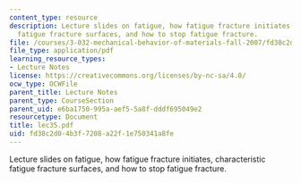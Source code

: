 ```yaml
---
content_type: resource
description: Lecture slides on fatigue, how fatigue fracture initiates, characteristic
  fatigue fracture surfaces, and how to stop fatigue fracture.
file: /courses/3-032-mechanical-behavior-of-materials-fall-2007/fd38c2d04b3f7208a22f1e750341a8fe_lec35.pdf
file_type: application/pdf
learning_resource_types:
- Lecture Notes
license: https://creativecommons.org/licenses/by-nc-sa/4.0/
ocw_type: OCWFile
parent_title: Lecture Notes
parent_type: CourseSection
parent_uid: e6ba1750-995a-aef5-5a8f-dddf695049e2
resourcetype: Document
title: lec35.pdf
uid: fd38c2d0-4b3f-7208-a22f-1e750341a8fe
---
```

Lecture slides on fatigue, how fatigue fracture initiates, characteristic fatigue fracture surfaces, and how to stop fatigue fracture.